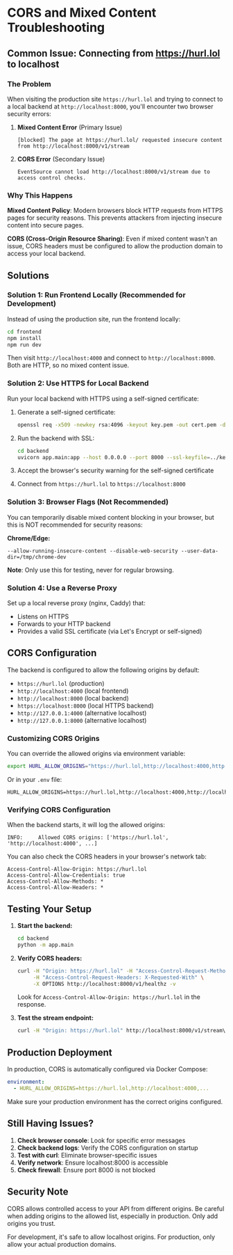 # CORS and Mixed Content Troubleshooting

## Common Issue: Connecting from https://hurl.lol to localhost

### The Problem

When visiting the production site `https://hurl.lol` and trying to connect to a local backend at `http://localhost:8000`, you'll encounter two browser security errors:

1. **Mixed Content Error** (Primary Issue)
   ```
   [blocked] The page at https://hurl.lol/ requested insecure content from http://localhost:8000/v1/stream
   ```

2. **CORS Error** (Secondary Issue)
   ```
   EventSource cannot load http://localhost:8000/v1/stream due to access control checks.
   ```

### Why This Happens

**Mixed Content Policy**: Modern browsers block HTTP requests from HTTPS pages for security reasons. This prevents attackers from injecting insecure content into secure pages.

**CORS (Cross-Origin Resource Sharing)**: Even if mixed content wasn't an issue, CORS headers must be configured to allow the production domain to access your local backend.

## Solutions

### Solution 1: Run Frontend Locally (Recommended for Development)

Instead of using the production site, run the frontend locally:

```bash
cd frontend
npm install
npm run dev
```

Then visit `http://localhost:4000` and connect to `http://localhost:8000`. Both are HTTP, so no mixed content issue.

### Solution 2: Use HTTPS for Local Backend

Run your local backend with HTTPS using a self-signed certificate:

1. Generate a self-signed certificate:
   ```bash
   openssl req -x509 -newkey rsa:4096 -keyout key.pem -out cert.pem -days 365 -nodes
   ```

2. Run the backend with SSL:
   ```bash
   cd backend
   uvicorn app.main:app --host 0.0.0.0 --port 8000 --ssl-keyfile=../key.pem --ssl-certfile=../cert.pem
   ```

3. Accept the browser's security warning for the self-signed certificate

4. Connect from `https://hurl.lol` to `https://localhost:8000`

### Solution 3: Browser Flags (Not Recommended)

You can temporarily disable mixed content blocking in your browser, but this is NOT recommended for security reasons:

**Chrome/Edge:**
```
--allow-running-insecure-content --disable-web-security --user-data-dir=/tmp/chrome-dev
```

**Note**: Only use this for testing, never for regular browsing.

### Solution 4: Use a Reverse Proxy

Set up a local reverse proxy (nginx, Caddy) that:
- Listens on HTTPS
- Forwards to your HTTP backend
- Provides a valid SSL certificate (via Let's Encrypt or self-signed)

## CORS Configuration

The backend is configured to allow the following origins by default:

- `https://hurl.lol` (production)
- `http://localhost:4000` (local frontend)
- `http://localhost:8000` (local backend)
- `https://localhost:8000` (local HTTPS backend)
- `http://127.0.0.1:4000` (alternative localhost)
- `http://127.0.0.1:8000` (alternative localhost)

### Customizing CORS Origins

You can override the allowed origins via environment variable:

```bash
export HURL_ALLOW_ORIGINS="https://hurl.lol,http://localhost:4000,http://localhost:8000"
```

Or in your `.env` file:

```
HURL_ALLOW_ORIGINS=https://hurl.lol,http://localhost:4000,http://localhost:8000
```

### Verifying CORS Configuration

When the backend starts, it will log the allowed origins:

```
INFO:     Allowed CORS origins: ['https://hurl.lol', 'http://localhost:4000', ...]
```

You can also check the CORS headers in your browser's network tab:

```
Access-Control-Allow-Origin: https://hurl.lol
Access-Control-Allow-Credentials: true
Access-Control-Allow-Methods: *
Access-Control-Allow-Headers: *
```

## Testing Your Setup

1. **Start the backend:**
   ```bash
   cd backend
   python -m app.main
   ```

2. **Verify CORS headers:**
   ```bash
   curl -H "Origin: https://hurl.lol" -H "Access-Control-Request-Method: GET" \
        -H "Access-Control-Request-Headers: X-Requested-With" \
        -X OPTIONS http://localhost:8000/v1/healthz -v
   ```

   Look for `Access-Control-Allow-Origin: https://hurl.lol` in the response.

3. **Test the stream endpoint:**
   ```bash
   curl -H "Origin: https://hurl.lol" http://localhost:8000/v1/stream\?mode=emergent\&interval=1 -v
   ```

## Production Deployment

In production, CORS is automatically configured via Docker Compose:

```yaml
environment:
  - HURL_ALLOW_ORIGINS=https://hurl.lol,http://localhost:4000,...
```

Make sure your production environment has the correct origins configured.

## Still Having Issues?

1. **Check browser console**: Look for specific error messages
2. **Check backend logs**: Verify the CORS configuration on startup
3. **Test with curl**: Eliminate browser-specific issues
4. **Verify network**: Ensure localhost:8000 is accessible
5. **Check firewall**: Ensure port 8000 is not blocked

## Security Note

CORS allows controlled access to your API from different origins. Be careful when adding origins to the allowed list, especially in production. Only add origins you trust.

For development, it's safe to allow localhost origins. For production, only allow your actual production domains.
